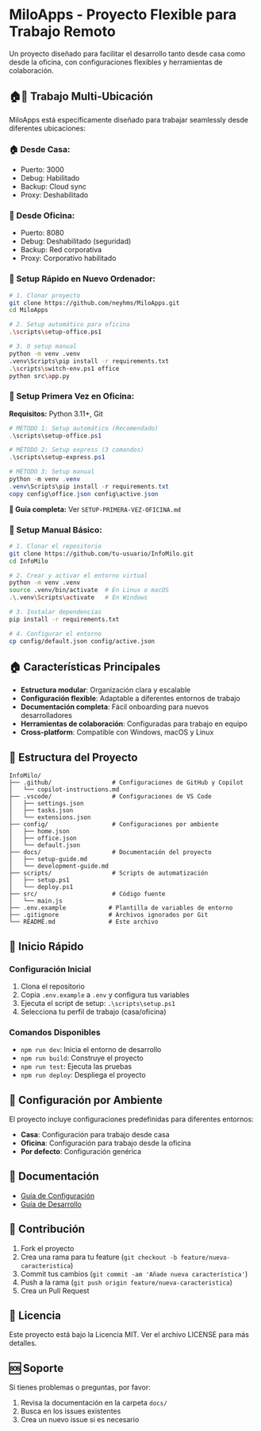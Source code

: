 # MiloApps - Proyecto Flexible para Trabajo Remoto

Un proyecto diseñado para facilitar el desarrollo tanto desde casa como desde la oficina, con configuraciones flexibles y herramientas de colaboración.

## 🏠🏢 **Trabajo Multi-Ubicación**

MiloApps está específicamente diseñado para trabajar seamlessly desde diferentes ubicaciones:

### **🏠 Desde Casa:**
- Puerto: 3000
- Debug: Habilitado  
- Backup: Cloud sync
- Proxy: Deshabilitado

### **🏢 Desde Oficina:**
- Puerto: 8080
- Debug: Deshabilitado (seguridad)
- Backup: Red corporativa
- Proxy: Corporativo habilitado

### **🚀 Setup Rápido en Nuevo Ordenador:**
```bash
# 1. Clonar proyecto
git clone https://github.com/neyhms/MiloApps.git
cd MiloApps

# 2. Setup automático para oficina
.\scripts\setup-office.ps1

# 3. O setup manual
python -m venv .venv
.venv\Scripts\pip install -r requirements.txt
.\scripts\switch-env.ps1 office
python src\app.py
```

### **🚀 Setup Primera Vez en Oficina:**

**Requisitos:** Python 3.11+, Git

```powershell
# MÉTODO 1: Setup automático (Recomendado)
.\scripts\setup-office.ps1

# MÉTODO 2: Setup express (3 comandos)
.\scripts\setup-express.ps1

# MÉTODO 3: Setup manual
python -m venv .venv
.venv\Scripts\pip install -r requirements.txt
copy config\office.json config\active.json
```

**📖 Guía completa:** Ver `SETUP-PRIMERA-VEZ-OFICINA.md`

### **🔧 Setup Manual Básico:**
```bash
# 1. Clonar el repositorio
git clone https://github.com/tu-usuario/InfoMilo.git
cd InfoMilo

# 2. Crear y activar el entorno virtual
python -m venv .venv
source .venv/bin/activate  # En Linux o macOS
.\.venv\Scripts\activate   # En Windows

# 3. Instalar dependencias
pip install -r requirements.txt

# 4. Configurar el entorno
cp config/default.json config/active.json
```

## 🏠 Características Principales

- **Estructura modular**: Organización clara y escalable
- **Configuración flexible**: Adaptable a diferentes entornos de trabajo
- **Documentación completa**: Fácil onboarding para nuevos desarrolladores
- **Herramientas de colaboración**: Configuradas para trabajo en equipo
- **Cross-platform**: Compatible con Windows, macOS y Linux

## 📁 Estructura del Proyecto

```
InfoMilo/
├── .github/                 # Configuraciones de GitHub y Copilot
│   └── copilot-instructions.md
├── .vscode/                 # Configuraciones de VS Code
│   ├── settings.json
│   ├── tasks.json
│   └── extensions.json
├── config/                  # Configuraciones por ambiente
│   ├── home.json
│   ├── office.json
│   └── default.json
├── docs/                    # Documentación del proyecto
│   ├── setup-guide.md
│   └── development-guide.md
├── scripts/                 # Scripts de automatización
│   ├── setup.ps1
│   └── deploy.ps1
├── src/                     # Código fuente
│   └── main.js
├── .env.example            # Plantilla de variables de entorno
├── .gitignore              # Archivos ignorados por Git
└── README.md               # Este archivo
```

## 🚀 Inicio Rápido

### Configuración Inicial
1. Clona el repositorio
2. Copia `.env.example` a `.env` y configura tus variables
3. Ejecuta el script de setup: `.\scripts\setup.ps1`
4. Selecciona tu perfil de trabajo (casa/oficina)

### Comandos Disponibles
- `npm run dev`: Inicia el entorno de desarrollo
- `npm run build`: Construye el proyecto
- `npm run test`: Ejecuta las pruebas
- `npm run deploy`: Despliega el proyecto

## 🔧 Configuración por Ambiente

El proyecto incluye configuraciones predefinidas para diferentes entornos:

- **Casa**: Configuración para trabajo desde casa
- **Oficina**: Configuración para trabajo desde la oficina
- **Por defecto**: Configuración genérica

## 📖 Documentación

- [Guía de Configuración](docs/setup-guide.md)
- [Guía de Desarrollo](docs/development-guide.md)

## 🤝 Contribución

1. Fork el proyecto
2. Crea una rama para tu feature (`git checkout -b feature/nueva-caracteristica`)
3. Commit tus cambios (`git commit -am 'Añade nueva característica'`)
4. Push a la rama (`git push origin feature/nueva-caracteristica`)
5. Crea un Pull Request

## 📝 Licencia

Este proyecto está bajo la Licencia MIT. Ver el archivo LICENSE para más detalles.

## 🆘 Soporte

Si tienes problemas o preguntas, por favor:
1. Revisa la documentación en la carpeta `docs/`
2. Busca en los issues existentes
3. Crea un nuevo issue si es necesario
